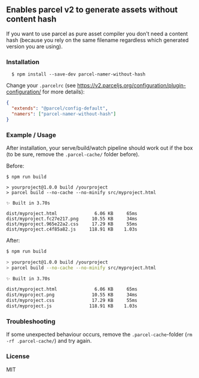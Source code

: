 ## Enables parcel v2 to generate assets without content hash

If you want to use parcel as pure asset compiler you don't need a content hash (because you rely on the same filename regardless which generated version you are using).

### Installation

```shell
  $ npm install --save-dev parcel-namer-without-hash
```

Change your `.parcelrc` (see https://v2.parceljs.org/configuration/plugin-configuration/ for more details):

```json
{
  "extends": "@parcel/config-default",
  "namers": ["parcel-namer-without-hash"]
}
```

### Example / Usage

After installation, your serve/build/watch pipeline should work out if the box (to be sure, remove the `.parcel-cache/` folder before).

Before:

```shell
$ npm run build

> yourproject@1.0.0 build /yourproject
> parcel build --no-cache --no-minify src/myproject.html

✨ Built in 3.70s

dist/myproject.html              6.06 KB     65ms
dist/myproject.fc27e217.png     10.55 KB     34ms
dist/myproject.965e22a2.css     17.29 KB     55ms
dist/myproject.c4f85a82.js     118.91 KB    1.03s
```

After:

```sh
$ npm run build

> yourproject@1.0.0 build /yourproject
> parcel build --no-cache --no-minify src/myproject.html

✨ Built in 3.70s

dist/myproject.html              6.06 KB     65ms
dist/myproject.png              10.55 KB     34ms
dist/myproject.css              17.29 KB     55ms
dist/myproject.js              118.91 KB    1.03s
```
### Troubleshooting

If some unexpected behaviour occurs, remove the `.parcel-cache`-folder (`rm -rf .parcel-cache/`) and try again.

### License

MIT